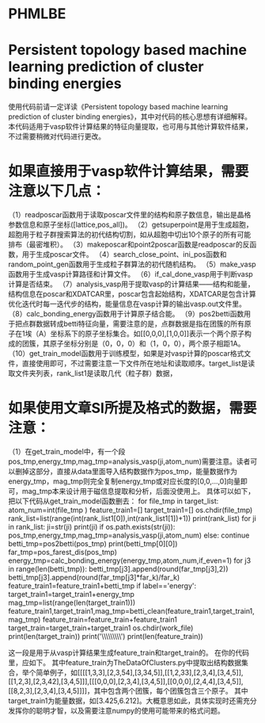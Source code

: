 # PHMLBE
# Persistent topology based machine learning prediction of cluster binding energies

使用代码前请一定详读《Persistent topology based machine learning prediction of cluster binding energies》，其中对代码的核心思想有详细解释。
本代码适用于vasp软件计算结果的特征向量提取，也可用与其他计算软件结果，不过需要稍微对代码进行更改。
# 如果直接用于vasp软件计算结果，需要注意以下几点：
  （1）readposcar函数用于读取poscar文件里的结构和原子数信息，输出是晶格参数信息和原子坐标([lattice,pos_all])。
  （2）getsuperpoint是用于生成超胞，超胞用于粒子群搜索算法的初代结构切割，如从超胞中切出10个原子的所有可能排布（最密堆积）。
  （3）makeposcar和point2poscar函数是readposcar的反函数，用于生成poscar文件。
  （4）search_close_point、ini_pos函数和random_point_gen函数用于生成粒子群算法的初代随机结构。
  （5）make_vasp函数用于生成vasp计算路径和计算文件。
  （6）if_cal_done_vasp用于判断vasp计算是否结束。
  （7）analysis_vasp用于提取vasp的计算结果——结构和能量，结构信息在poscar和XDATCAR里，poscar包含起始结构，XDATCAR是包含计算优化迭代时每一迭代步的结构，能量信息在vasp计算的输出vasp.out文件里。
  （8）calc_bonding_energy函数用于计算原子结合能。
  （9）pos2betti函数用于把点群数据转成betti特征向量，需要注意的是，点群数据是指在团簇的所有原子在1埃（A）坐标系下的原子坐标集合。如[[0,0,0],[1,0,0]]表示一个两个原子构成的团簇，其原子坐标分别是（0，0，0）和（1，0，0），两个原子相距1A。
  （10）get_train_model函数用于训练模型，如果是对vasp计算的poscar格式文件，直接使用即可，不过需要注意一下文件所在地址和读取顺序。target_list是读取文件夹列表，rank_list1是读取几代（粒子群）数据，
# 如果使用文章SI所提及格式的数据，需要注意：
  （1）在get_train_model中，有一个段pos_tmp,energy_tmp,mag_tmp=analysis_vasp(ji,atom_num)需要注意。读者可以删掉这部分，直接从data里面导入结构数据作为pos_tmp，能量数据作为energy_tmp，mag_tmp则完全复制energy_tmp或对应长度的[0,0,...,0]向量即可，mag_tmp本来设计用于磁信息提取和分析，后面没使用上。
  具体可以如下，把以下代码从get_train_model函数删去：
    for file_tmp in target_list:          
        atom_num=int(file_tmp )
        feature_train1=[]
        target_train1=[]
        os.chdir(file_tmp)
        rank_list=list(range(int(rank_list1[0]),int(rank_list1[1])+1))
        print(rank_list)
        for ji in rank_list:
            ji=str(ji)
            print(ji)
            if os.path.exists(str(ji)):
                pos_tmp,energy_tmp,mag_tmp=analysis_vasp(ji,atom_num)
            else:
                continue
            betti_tmp=pos2betti(pos_tmp)
            print(betti_tmp[0][0])
            far_tmp=pos_farest_dis(pos_tmp)
            energy_tmp=calc_bonding_energy(energy_tmp,atom_num,if_even=1)
           for j3 in range(len(betti_tmp)):
                betti_tmp[j3].append(round(far_tmp[j3],2))
                betti_tmp[j3].append(round(far_tmp[j3]*far_k)/far_k)
            feature_train1=feature_train1+betti_tmp
            if label=='energy':
                target_train1=target_train1+energy_tmp
        mag_tmp=list(range(len(target_train1)))
        feature_train1,target_train1,mag_tmp=betti_clean(feature_train1,target_train1,mag_tmp)
        feature_train=feature_train+feature_train1
        target_train=target_train+target_train1
        os.chdir(work_file)
        print(len(target_train))
        print('\\\\\\\\\\\\\\\\\\')
        print(len(feature_train))
 
 这一段是用于从vasp计算结果生成feature_train和target_train的。
 在你的代码里，应如下。
 其中feature_train为TheDataOfClusters.py中提取出结构数据集合，举个简单例子，如[[[[1,3,3],[2,3,54],[3,34,5]],[[1,2,33],[2,3,4],[3,4,5]],[[1,2,3],[2,3,42],[3,4,5]]],[[[0,0,0],[2,3,4],[3,4,5]],[[0,0,0],[2,4,4],[3,4,5]],[[8,2,3],[2,3,4],[3,4,5]]]]，其中包含两个团簇，每个团簇包含三个原子。
 其中target_train1为能量数据，如[3.425,6.212]。大概意思如此，具体实现时还需充分发挥你的聪明才智，以及需要注意numpy的使用可能带来的格式问题。
